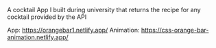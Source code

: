 A cocktail App I built during university that returns the recipe for any cocktail provided by the API

App:
https://orangebar1.netlify.app/
Animation:
https://css-orange-bar-animation.netlify.app/
